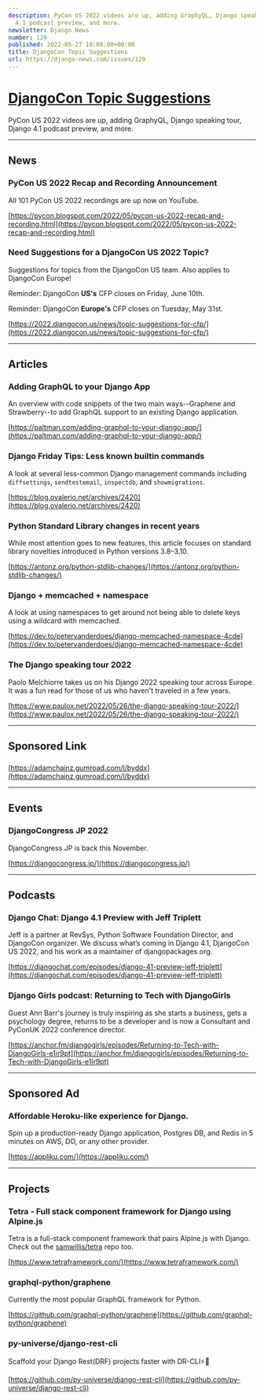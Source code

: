 ```yaml
---
description: PyCon US 2022 videos are up, adding GraphyQL, Django speaking tour, Django
  4.1 podcast preview, and more.
newsletter: Django News
number: 129
published: 2022-05-27 10:00:00+00:00
title: DjangoCon Topic Suggestions
url: https://django-news.com/issues/129
---
```


# [DjangoCon Topic Suggestions](https://django-news.com/issues/129)

PyCon US 2022 videos are up, adding GraphyQL, Django speaking tour, Django 4.1 podcast preview, and more.

----

## News

### PyCon US 2022 Recap and Recording Announcement

<p>All 101 PyCon US 2022 recordings are up now on YouTube.</p>

[https://pycon.blogspot.com/2022/05/pycon-us-2022-recap-and-recording.html](https://pycon.blogspot.com/2022/05/pycon-us-2022-recap-and-recording.html)

### Need Suggestions for a DjangoCon US 2022 Topic?

<p>Suggestions for topics from the DjangoCon US team. Also applies to DjangoCon Europe!</p>

<p>Reminder: DjangoCon <strong>US's</strong> CFP closes on Friday, June 10th.</p>

<p>Reminder: DjangoCon <strong>Europe's</strong> CFP closes on Tuesday, May 31st.</p>

[https://2022.djangocon.us/news/topic-suggestions-for-cfp/](https://2022.djangocon.us/news/topic-suggestions-for-cfp/)

----

## Articles

### Adding GraphQL to your Django App

<p>An overview with code snippets of the two main ways--Graphene and Strawberry--to add GraphQL support to an existing Django application.</p>

[https://paltman.com/adding-graphql-to-your-django-app/](https://paltman.com/adding-graphql-to-your-django-app/)

### Django Friday Tips: Less known builtin commands

<p>A look at several less-common Django management commands including <code>diffsettings</code>, <code>sendtestemail</code>, <code>inspectdb</code>, and <code>showmigrations</code>.</p>

[https://blog.ovalerio.net/archives/2420](https://blog.ovalerio.net/archives/2420)

### Python Standard Library changes in recent years

<p>While most attention goes to new features, this article focuses on standard library novelties introduced in Python versions 3.8–3.10.</p>

[https://antonz.org/python-stdlib-changes/](https://antonz.org/python-stdlib-changes/)

### Django + memcached + namespace

<p>A look at using namespaces to get around not being able to delete keys using a wildcard with memcached.</p>

[https://dev.to/petervanderdoes/django-memcached-namespace-4cde](https://dev.to/petervanderdoes/django-memcached-namespace-4cde)

### The Django speaking tour 2022

<p>Paolo Melchiorre takes us on his Django 2022 speaking tour across Europe. It was a fun read for those of us who haven't traveled in a few years.</p>

[https://www.paulox.net/2022/05/26/the-django-speaking-tour-2022/](https://www.paulox.net/2022/05/26/the-django-speaking-tour-2022/)

----

## Sponsored Link

### 

[https://adamchainz.gumroad.com/l/byddx](https://adamchainz.gumroad.com/l/byddx)

----

## Events

### DjangoCongress JP 2022

<p>DjangoCongress JP is back this November.</p>

[https://djangocongress.jp/](https://djangocongress.jp/)

----

## Podcasts

### Django Chat: Django 4.1 Preview with Jeff Triplett

<p>Jeff is a partner at RevSys, Python Software Foundation Director, and DjangoCon organizer. We discuss what’s coming in Django 4.1, DjangoCon US 2022, and his work as a maintainer of djangopackages.org.</p>

[https://djangochat.com/episodes/django-41-preview-jeff-triplett](https://djangochat.com/episodes/django-41-preview-jeff-triplett)

### Django Girls podcast: Returning to Tech with DjangoGirls

<p>Guest Ann Barr's journey is truly inspiring as she starts a business, gets a psychology degree, returns to be a developer and is now a Consultant and PyConUK 2022 conference director.</p>

[https://anchor.fm/djangogirls/episodes/Returning-to-Tech-with-DjangoGirls-e1ir9pt](https://anchor.fm/djangogirls/episodes/Returning-to-Tech-with-DjangoGirls-e1ir9pt)

----

## Sponsored Ad

### Affordable Heroku-like experience for Django.

<p>Spin up a production-ready Django application, Postgres DB, and Redis in 5 minutes on AWS, DO, or any other provider.</p>

[https://appliku.com/](https://appliku.com/)

----

## Projects

### Tetra - Full stack component framework for Django using Alpine.js

<p>Tetra is a full-stack component framework that pairs Alpine.js with Django. Check out the <a href="https://cur.at/81MZ83">samwillis/tetra</a> repo too.</p>

[https://www.tetraframework.com/](https://www.tetraframework.com/)

### graphql-python/graphene

<p>Currently the most popular GraphQL framework for Python.</p>

[https://github.com/graphql-python/graphene](https://github.com/graphql-python/graphene)

### py-universe/django-rest-cli

<p>Scaffold your Django Rest(DRF) projects faster with DR-CLI⚡🚀</p>

[https://github.com/py-universe/django-rest-cli](https://github.com/py-universe/django-rest-cli)